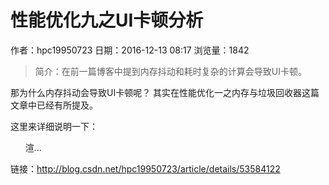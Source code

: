# 性能优化九之UI卡顿分析
作者：hpc19950723
日期：2016-12-13 08:17
浏览量：1842
> 简介：在前一篇博客中提到内存抖动和耗时复杂的计算会导致UI卡顿。

那为什么内存抖动会导致UI卡顿呢？
其实在性能优化一之内存与垃圾回收器这篇文章中已经有所提及。


这里来详细说明一下：

      渲...

 链接：http://blog.csdn.net/hpc19950723/article/details/53584122
